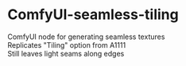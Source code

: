 # ComfyUI-seamless-tiling  
ComfyUI node for generating seamless textures  
Replicates "Tiling" option from A1111  
Still leaves light seams along edges  
